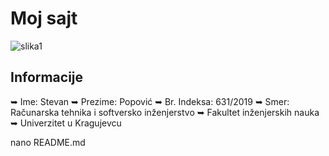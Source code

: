 # Moj sajt
![slika1](https://external-content.duckduckgo.com/iu/?u=http%3A%2F%2Fwallup.net%2Fwp-content%2Fuploads%2F2016%2F05%2F27%2F351775-The_Witcher_3_Wild_Hunt.jpg&f=1&nofb=1)
## Informacije

&#10149; Ime: Stevan
&#10149; Prezime: Popović
&#10149; Br. Indeksa: 631/2019
&#10149; Smer: Računarska tehnika i softversko inženjerstvo
&#10149; Fakultet inženjerskih nauka
&#10149; Univerzitet u Kragujevcu


nano README.md
